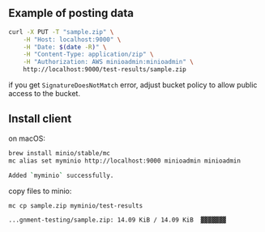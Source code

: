## Example of posting data


```bash
curl -X PUT -T "sample.zip" \
    -H "Host: localhost:9000" \
    -H "Date: $(date -R)" \
    -H "Content-Type: application/zip" \
    -H "Authorization: AWS minioadmin:minioadmin" \
    http://localhost:9000/test-results/sample.zip
```

if you get `SignatureDoesNotMatch` error, adjust bucket policy to allow public access to the bucket.


## Install client

on macOS:

```bash
brew install minio/stable/mc
mc alias set myminio http://localhost:9000 minioadmin minioadmin

Added `myminio` successfully.
```

copy files to minio:

```bash
mc cp sample.zip myminio/test-results

...gnment-testing/sample.zip: 14.09 KiB / 14.09 KiB  ▓▓▓▓▓▓▓
```
